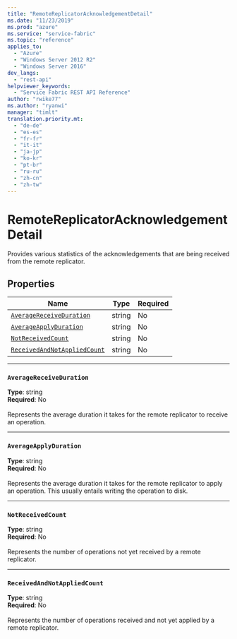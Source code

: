 ```yaml
---
title: "RemoteReplicatorAcknowledgementDetail"
ms.date: "11/23/2019"
ms.prod: "azure"
ms.service: "service-fabric"
ms.topic: "reference"
applies_to: 
  - "Azure"
  - "Windows Server 2012 R2"
  - "Windows Server 2016"
dev_langs: 
  - "rest-api"
helpviewer_keywords: 
  - "Service Fabric REST API Reference"
author: "rwike77"
ms.author: "ryanwi"
manager: "timlt"
translation.priority.mt: 
  - "de-de"
  - "es-es"
  - "fr-fr"
  - "it-it"
  - "ja-jp"
  - "ko-kr"
  - "pt-br"
  - "ru-ru"
  - "zh-cn"
  - "zh-tw"
---
```

# RemoteReplicatorAcknowledgementDetail

Provides various statistics of the acknowledgements that are being received from the remote replicator.

## Properties
| Name | Type | Required |
| --- | --- | --- |
| [`AverageReceiveDuration`](#averagereceiveduration) | string | No |
| [`AverageApplyDuration`](#averageapplyduration) | string | No |
| [`NotReceivedCount`](#notreceivedcount) | string | No |
| [`ReceivedAndNotAppliedCount`](#receivedandnotappliedcount) | string | No |

____
### `AverageReceiveDuration`
__Type__: string <br/>
__Required__: No<br/>
<br/>
Represents the average duration it takes for the remote replicator to receive an operation.

____
### `AverageApplyDuration`
__Type__: string <br/>
__Required__: No<br/>
<br/>
Represents the average duration it takes for the remote replicator to apply an operation. This usually entails writing the operation to disk.

____
### `NotReceivedCount`
__Type__: string <br/>
__Required__: No<br/>
<br/>
Represents the number of operations not yet received by a remote replicator.

____
### `ReceivedAndNotAppliedCount`
__Type__: string <br/>
__Required__: No<br/>
<br/>
Represents the number of operations received and not yet applied by a remote replicator.
